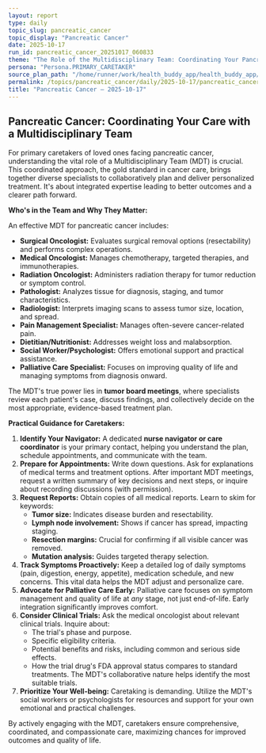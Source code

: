 ```yaml
---
layout: report
type: daily
topic_slug: pancreatic_cancer
topic_display: "Pancreatic Cancer"
date: 2025-10-17
run_id: pancreatic_cancer_20251017_060833
theme: "The Role of the Multidisciplinary Team: Coordinating Your Pancreatic Cancer Care"
persona: "Persona.PRIMARY_CARETAKER"
source_plan_path: "/home/runner/work/health_buddy_app/health_buddy_app/.results/pancreatic_cancer/weekly_plan/2025-10-13/plan.json"
permalink: /topics/pancreatic_cancer/daily/2025-10-17/pancreatic_cancer_20251017_060833/
title: "Pancreatic Cancer — 2025-10-17"
---
```


## Pancreatic Cancer: Coordinating Your Care with a Multidisciplinary Team

For primary caretakers of loved ones facing pancreatic cancer, understanding the vital role of a Multidisciplinary Team (MDT) is crucial. This coordinated approach, the gold standard in cancer care, brings together diverse specialists to collaboratively plan and deliver personalized treatment. It's about integrated expertise leading to better outcomes and a clearer path forward.

**Who's in the Team and Why They Matter:**

An effective MDT for pancreatic cancer includes:

*   **Surgical Oncologist:** Evaluates surgical removal options (resectability) and performs complex operations.
*   **Medical Oncologist:** Manages chemotherapy, targeted therapies, and immunotherapies.
*   **Radiation Oncologist:** Administers radiation therapy for tumor reduction or symptom control.
*   **Pathologist:** Analyzes tissue for diagnosis, staging, and tumor characteristics.
*   **Radiologist:** Interprets imaging scans to assess tumor size, location, and spread.
*   **Pain Management Specialist:** Manages often-severe cancer-related pain.
*   **Dietitian/Nutritionist:** Addresses weight loss and malabsorption.
*   **Social Worker/Psychologist:** Offers emotional support and practical assistance.
*   **Palliative Care Specialist:** Focuses on improving quality of life and managing symptoms from diagnosis onward.

The MDT's true power lies in **tumor board meetings**, where specialists review each patient's case, discuss findings, and collectively decide on the most appropriate, evidence-based treatment plan.

**Practical Guidance for Caretakers:**

1.  **Identify Your Navigator:** A dedicated **nurse navigator or care coordinator** is your primary contact, helping you understand the plan, schedule appointments, and communicate with the team.
2.  **Prepare for Appointments:** Write down questions. Ask for explanations of medical terms and treatment options. After important MDT meetings, request a written summary of key decisions and next steps, or inquire about recording discussions (with permission).
3.  **Request Reports:** Obtain copies of all medical reports. Learn to skim for keywords:
    *   **Tumor size:** Indicates disease burden and resectability.
    *   **Lymph node involvement:** Shows if cancer has spread, impacting staging.
    *   **Resection margins:** Crucial for confirming if all visible cancer was removed.
    *   **Mutation analysis:** Guides targeted therapy selection.
4.  **Track Symptoms Proactively:** Keep a detailed log of daily symptoms (pain, digestion, energy, appetite), medication schedule, and new concerns. This vital data helps the MDT adjust and personalize care.
5.  **Advocate for Palliative Care Early:** Palliative care focuses on symptom management and quality of life at *any* stage, not just end-of-life. Early integration significantly improves comfort.
6.  **Consider Clinical Trials:** Ask the medical oncologist about relevant clinical trials. Inquire about:
    *   The trial's phase and purpose.
    *   Specific eligibility criteria.
    *   Potential benefits and risks, including common and serious side effects.
    *   How the trial drug's FDA approval status compares to standard treatments.
    The MDT's collaborative nature helps identify the most suitable trials.
7.  **Prioritize Your Well-being:** Caretaking is demanding. Utilize the MDT's social workers or psychologists for resources and support for your own emotional and practical challenges.

By actively engaging with the MDT, caretakers ensure comprehensive, coordinated, and compassionate care, maximizing chances for improved outcomes and quality of life.
